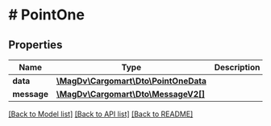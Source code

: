 # # PointOne

## Properties

Name | Type | Description | Notes
------------ | ------------- | ------------- | -------------
**data** | [**\MagDv\Cargomart\Dto\PointOneData**](.md) |  |
**message** | [**\MagDv\Cargomart\Dto\MessageV2[]**](MessageV2.md) |  | [optional]

[[Back to Model list]](../../README.md#models) [[Back to API list]](../../README.md#endpoints) [[Back to README]](../../README.md)

